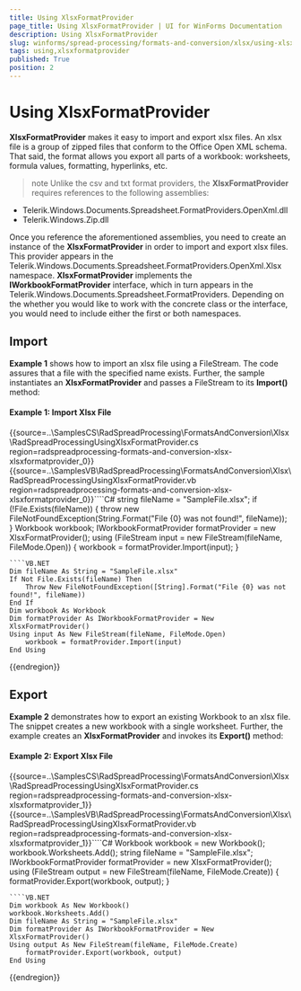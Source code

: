 ```yaml
---
title: Using XlsxFormatProvider
page_title: Using XlsxFormatProvider | UI for WinForms Documentation
description: Using XlsxFormatProvider
slug: winforms/spread-processing/formats-and-conversion/xlsx/using-xlsxformatprovider
tags: using,xlsxformatprovider
published: True
position: 2
---
```


# Using XlsxFormatProvider

__XlsxFormatProvider__ makes it easy to import and export xlsx files. An xlsx file is a group of zipped files that conform to the Office Open XML schema. That said, the format allows you export all parts of a workbook: worksheets, formula values, formatting, hyperlinks, etc.

>note Unlike the csv and txt format providers, the __XlsxFormatProvider__ requires references to the following assemblies:
* Telerik.Windows.Documents.Spreadsheet.FormatProviders.OpenXml.dll
* Telerik.Windows.Zip.dll
>



Once you reference the aforementioned assemblies, you need to create an instance of the __XlsxFormatProvider__ in order to import and export xlsx files. This provider appears in the Telerik.Windows.Documents.Spreadsheet.FormatProviders.OpenXml.Xlsx namespace. __XlsxFormatProvider__ implements the __IWorkbookFormatProvider__ interface, which in turn appears in the Telerik.Windows.Documents.Spreadsheet.FormatProviders. Depending on the whether you would like to work with the concrete class or the interface, you would need to include either the first or both namespaces.
      

## Import

__Example 1__ shows how to import an xlsx file using a FileStream. The code assures that a file with the specified name exists. Further, the sample instantiates an __XlsxFormatProvider__ and passes a FileStream to its __Import()__ method:

#### Example 1: Import Xlsx File
{{source=..\SamplesCS\RadSpreadProcessing\FormatsAndConversion\Xlsx\RadSpreadProcessingUsingXlsxFormatProvider.cs region=radspreadprocessing-formats-and-conversion-xlsx-xlsxformatprovider_0}} 
{{source=..\SamplesVB\RadSpreadProcessing\FormatsAndConversion\Xlsx\RadSpreadProcessingUsingXlsxFormatProvider.vb region=radspreadprocessing-formats-and-conversion-xlsx-xlsxformatprovider_0}}````C#
string fileName = "SampleFile.xlsx";
if (!File.Exists(fileName))
{
    throw new FileNotFoundException(String.Format("File {0} was not found!", fileName));
}
Workbook workbook;
IWorkbookFormatProvider formatProvider = new XlsxFormatProvider();
using (FileStream input = new FileStream(fileName, FileMode.Open))
{
    workbook = formatProvider.Import(input);
}

````
````VB.NET
Dim fileName As String = "SampleFile.xlsx"
If Not File.Exists(fileName) Then
    Throw New FileNotFoundException([String].Format("File {0} was not found!", fileName))
End If
Dim workbook As Workbook
Dim formatProvider As IWorkbookFormatProvider = New XlsxFormatProvider()
Using input As New FileStream(fileName, FileMode.Open)
    workbook = formatProvider.Import(input)
End Using

```` 

{{endregion}} 
## Export

__Example 2__ demonstrates how to export an existing Workbook to an xlsx file. The snippet creates a new workbook with a single worksheet. Further, the example creates an __XlsxFormatProvider__ and invokes its __Export()__ method:

#### Example 2: Export Xlsx File


{{source=..\SamplesCS\RadSpreadProcessing\FormatsAndConversion\Xlsx\RadSpreadProcessingUsingXlsxFormatProvider.cs region=radspreadprocessing-formats-and-conversion-xlsx-xlsxformatprovider_1}} 
{{source=..\SamplesVB\RadSpreadProcessing\FormatsAndConversion\Xlsx\RadSpreadProcessingUsingXlsxFormatProvider.vb region=radspreadprocessing-formats-and-conversion-xlsx-xlsxformatprovider_1}}````C#
Workbook workbook = new Workbook();
workbook.Worksheets.Add();
string fileName = "SampleFile.xlsx";
IWorkbookFormatProvider formatProvider = new XlsxFormatProvider();
using (FileStream output = new FileStream(fileName, FileMode.Create))
{
    formatProvider.Export(workbook, output);
}

````
````VB.NET
Dim workbook As New Workbook()
workbook.Worksheets.Add()
Dim fileName As String = "SampleFile.xlsx"
Dim formatProvider As IWorkbookFormatProvider = New XlsxFormatProvider()
Using output As New FileStream(fileName, FileMode.Create)
    formatProvider.Export(workbook, output)
End Using

```` 

{{endregion}} 

